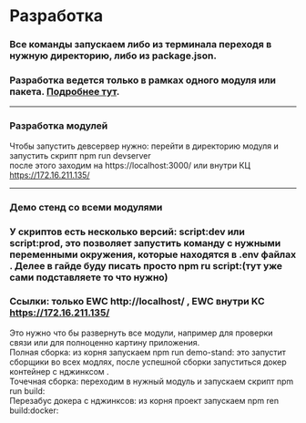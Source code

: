 # Разработка

### Все команды запускаем либо из терминала переходя в нужную директорию, либо из package.json. 
### Разработка ведется только в рамках одного модуля или пакета. [Подробнее тут](workflow.md).   

_________________
### Разработка модулей
Чтобы запустить девсервер нужно: перейти в директорию модуля и запустить скрипт npm run devserver  
после этого заходим на https://localhost:3000/ или внутри КЦ https://172.16.211.135/
_________________
### Демо стенд со всеми модулями
### У скриптов есть несколько версий: script:dev или script:prod, это позволяет запустить команду с нужными переменными окружения, которые находятся в .env файлах . Делее в гайде буду писать просто npm ru script:(тут уже сами подставляете то что нужно)
### Ссылки: только EWC http://localhost/ , EWC внутри KC https://172.16.211.135/
Это нужно что бы развернуть все модули, например для проверки связи или для полноценно картину приложения.  
Полная сборка: из корня запускаем npm run demo-stand: это запустит сборщики во всех модлях, после успешной сборки запуститься докер контейнер с нджинксом .  
Точечная сборка: переходим в нужный модуль и запускаем скрипт npm run build:  
Перезабус докера с нджинксов: из корня проект запускаем npm ren build:docker: